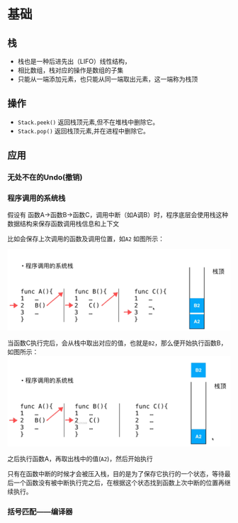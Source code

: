 <!--
 * @Author: duanhaobin
 * @Date: 2021-03-23 16:13:02
-->
# 基础
## 栈
- 栈也是一种后进先出（LIFO）线性结构，
- 相比数组，栈对应的操作是数组的子集
- 只能从一端添加元素，也只能从同一端取出元素，这一端称为栈顶
## 操作

- `Stack.peek()` 返回栈顶元素,但不在堆栈中删除它。 
- `Stack.pop()` 返回栈顶元素,并在进程中删除它。

## 应用
### 无处不在的Undo(撤销)


### 程序调用的系统栈
假设有 函数A->函数B->函数C，调用中断（如A调B）时，程序底层会使用栈这种数据结构来保存函数调用栈信息和上下文

比如会保存上次调用的函数及调用位置，如`A2` 如图所示：

![系统函数调用图示1](../../img/栈-系统函数调用图示1.png)


当函数C执行完后，会从栈中取出对应的值，也就是`B2`，那么便开始执行函数B，如图所示：
![系统函数调用图示2](../../img/栈-系统函数调用图示2.png)

之后执行函数A，再取出栈中的值(`A2`)，然后开始执行

只有在函数中断的时候才会被压入栈，目的是为了保存它执行的一个状态，等待最后一个函数没有被中断执行完之后，在根据这个状态找到函数上次中断的位置再继续执行。

### 括号匹配——编译器